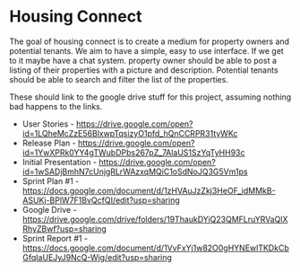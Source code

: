 # Housing Connect

The goal of housing connect is to create a medium for property owners and potential tenants.
We aim to have a simple, easy to use interface. If we get to it maybe have a chat system.
property owner should be able to post a listing of their properties with a picture and description.
Potential tenants should be able to search and filter the list of the properties.

These should link to the google drive stuff for this project, assuming nothing bad happens to the links.
 
 * User Stories​ - https://drive.google.com/open?id=1LQheMcZzE56BlxwpTqsizyO1pfd_hQnCCRPR31tyWKc 
 * Release Plan​ - https://drive.google.com/open?id=1YwXPRk0YY4gTWubDPbs267pZ_7AlaUS1SzYqTyHH93c 
 * Initial Presentation​ - https://drive.google.com/open?id=1wSADjBmhN7cUnjgRLrWAzxqMQiC1oSdNoJQ3G5Vm1ps 
 * Sprint Plan #1 - https://docs.google.com/document/d/1zHVAuJzZkj3HeOF_idMMkB-ASUKj-BPlW7F1BvQcfQI/edit?usp=sharing
 * Google Drive - https://drive.google.com/drive/folders/19ThaukDYiQ23QMFLruYRVaQlXRhyZBwf?usp=sharing
 * Sprint Report #1 - https://docs.google.com/document/d/1VvFxYj1w82O0gHYNEwlTKDkCbGfqIaUEJyJ9NcQ-Wjg/edit?usp=sharing
